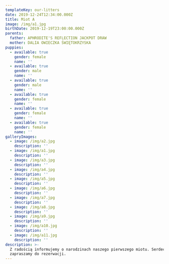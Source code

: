 ```yaml
---
templateKey: our-litters
date: 2019-12-24T12:34:00.000Z
title: Miot A
image: /img/a1.jpg
birthDate: 2019-12-19T23:00:00.000Z
parents:
  father: APHRODITE'S REFLECTION JACKPOT DRAW
  mother: DALIA OWIECZKA ŚWIĘTOKRZYSKA
puppies:
  - available: true
    gender: female
    name: ''
  - available: true
    gender: male
    name: ''
  - available: true
    gender: male
    name: ''
  - available: true
    gender: female
    name: ''
  - available: true
    gender: female
    name: ''
  - available: true
    gender: female
    name: ''
galleryImages:
  - image: /img/a2.jpg
    description: ''
  - image: /img/a1.jpg
    description: ''
  - image: /img/a3.jpg
    description: ''
  - image: /img/a4.jpg
    description: ''
  - image: /img/a5.jpg
    description: ''
  - image: /img/a6.jpg
    description: ''
  - image: /img/a7.jpg
    description: ''
  - image: /img/a8.jpg
    description: ''
  - image: /img/a9.jpg
    description: ''
  - image: /img/a10.jpg
    description: ''
  - image: /img/a11.jpg
    description: ''
description: >-
  Z radością informujemy o narodzinach naszego pierwszego miotu. Serdecznie
  zapraszamy do rezerwacji.
---
```



